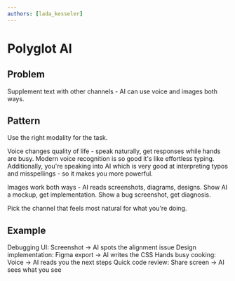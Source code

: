 ```yaml
---
authors: [lada_kesseler]
---
```


# Polyglot AI

## Problem
Supplement text with other channels - AI can use voice and images both ways.

## Pattern
Use the right modality for the task.

Voice changes quality of life - speak naturally, get responses while hands are busy.
Modern voice recognition is so good it's like effortless typing. Additionally, you're speaking into AI which is very good at interpreting typos and misspellings - so it makes you more powerful.

Images work both ways - AI reads screenshots, diagrams, designs.
Show AI a mockup, get implementation. Show a bug screenshot, get diagnosis.

Pick the channel that feels most natural for what you're doing.

## Example
Debugging UI: Screenshot → AI spots the alignment issue
Design implementation: Figma export → AI writes the CSS
Hands busy cooking: Voice → AI reads you the next steps
Quick code review: Share screen → AI sees what you see
